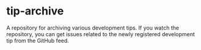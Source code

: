 # tip-archive
A repository for archiving various development tips. If you watch the repository, you can get issues related to the newly registered development tip from the GitHub feed.
